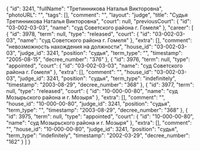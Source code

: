 {
    "id": 3241,
    "fullName": "Третинникова Наталья Викторовна",
    "photoURL": "",
    "tags": [],
    "comment": "",
    "layout": "judge",
    "title": "Судья Третинникова Наталья Викторовна",
    "court": null,
    "previousCourt": {
        "id": "03-002-03-03",
        "name": "суд Советского района г. Гомеля"
    },
    "career": [
        {
            "id": 3978,
            "term": null,
            "type": "released",
            "court": {
                "id": "03-002-03-03",
                "name": "суд Советского района г. Гомеля"
            },
            "extra": [],
            "comment": "невозможность нахождения на должности",
            "house_id": "03-002-03-03",
            "judge_id": 3241,
            "position": "судья",
            "term_type": "",
            "timestamp": "2005-08-15",
            "decree_number": "376"
        },
        {
            "id": 3976,
            "term": null,
            "type": "appointed",
            "court": {
                "id": "03-002-03-03",
                "name": "суд Советского района г. Гомеля"
            },
            "extra": [],
            "comment": "",
            "house_id": "03-002-03-03",
            "judge_id": 3241,
            "position": "судья",
            "term_type": "indefinitely",
            "timestamp": "2003-08-29",
            "decree_number": "368"
        },
        {
            "id": 3977,
            "term": null,
            "type": "released",
            "court": {
                "id": "10-000-00-80",
                "name": "суд Мозырьского района и г. Мозыря"
            },
            "extra": [],
            "comment": "",
            "house_id": "10-000-00-80",
            "judge_id": 3241,
            "position": "судья",
            "term_type": "",
            "timestamp": "2003-08-29",
            "decree_number": "368"
        },
        {
            "id": 3975,
            "term": null,
            "type": "appointed",
            "court": {
                "id": "10-000-00-80",
                "name": "суд Мозырьского района и г. Мозыря"
            },
            "extra": [],
            "comment": "",
            "house_id": "10-000-00-80",
            "judge_id": 3241,
            "position": "судья",
            "term_type": "indefinitely",
            "timestamp": "2002-03-29",
            "decree_number": "162"
        }
    ]
}